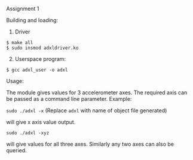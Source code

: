 Assignment 1

Building and loading:

1. Driver
```
$ make all
$ sudo insmod adxldriver.ko
```
2. Userspace program:
```
$ gcc adxl_user -o adxl
```

Usage:

The module gives values for 3 accelerometer axes. The required axis can be passed as a command line parameter.
Example:

`sudo ./adxl -x` (Replace `adxl` with name of object file generated)

will give x axis value output.

`sudo ./adxl -xyz`

will give values for all three axes.
Similarly any two axes can also be queried.
